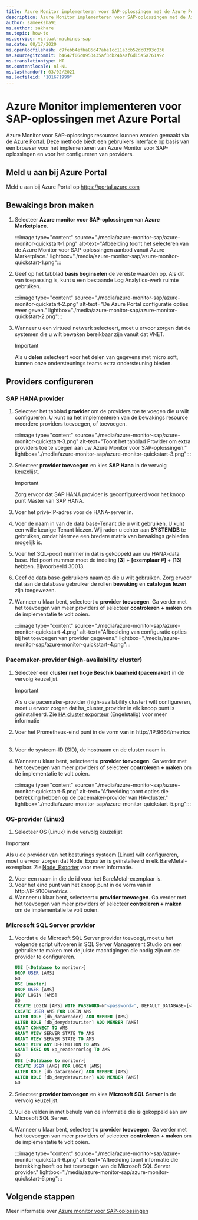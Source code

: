 ```yaml
---
title: Azure Monitor implementeren voor SAP-oplossingen met de Azure Portal
description: Azure Monitor implementeren voor SAP-oplossingen met de Azure Portal
author: sameeksha91
ms.author: sakhare
ms.topic: how-to
ms.service: virtual-machines-sap
ms.date: 08/17/2020
ms.openlocfilehash: d9febb4efba85d47abe1cc11a3cb52dc0393c036
ms.sourcegitcommit: b4647f06c0953435af3cb24baaf6d15a5a761a9c
ms.translationtype: MT
ms.contentlocale: nl-NL
ms.lasthandoff: 03/02/2021
ms.locfileid: "101671999"
---
```

# <a name="deploy-azure-monitor-for-sap-solutions-with-azure-portal"></a>Azure Monitor implementeren voor SAP-oplossingen met Azure Portal

Azure Monitor voor SAP-oplossings resources kunnen worden gemaakt via de [Azure Portal](https://azure.microsoft.com/features/azure-portal). Deze methode biedt een gebruikers interface op basis van een browser voor het implementeren van Azure Monitor voor SAP-oplossingen en voor het configureren van providers.

## <a name="sign-in-to-azure-portal"></a>Meld u aan bij Azure Portal

Meld u aan bij Azure Portal op https://portal.azure.com

## <a name="create-monitoring-resource"></a>Bewakings bron maken

1. Selecteer **Azure monitor voor SAP-oplossingen** van **Azure Marketplace**.

   :::image type="content" source="./media/azure-monitor-sap/azure-monitor-quickstart-1.png" alt-text="Afbeelding toont het selecteren van de Azure Monitor voor SAP-oplossingen aanbod vanuit Azure Marketplace." lightbox="./media/azure-monitor-sap/azure-monitor-quickstart-1.png":::

2. Geef op het tabblad **basis beginselen** de vereiste waarden op. Als dit van toepassing is, kunt u een bestaande Log Analytics-werk ruimte gebruiken.

   :::image type="content" source="./media/azure-monitor-sap/azure-monitor-quickstart-2.png" alt-text="De Azure Portal configuratie opties weer geven." lightbox="./media/azure-monitor-sap/azure-monitor-quickstart-2.png":::

3. Wanneer u een virtueel netwerk selecteert, moet u ervoor zorgen dat de systemen die u wilt bewaken bereikbaar zijn vanuit dat VNET. 

   > [!IMPORTANT]
   > Als u **delen** selecteert voor het delen van gegevens met micro soft, kunnen onze ondersteunings teams extra ondersteuning bieden.

## <a name="configure-providers"></a>Providers configureren

### <a name="sap-hana-provider"></a>SAP HANA provider 

1. Selecteer het tabblad **provider** om de providers toe te voegen die u wilt configureren. U kunt na het implementeren van de bewakings resource meerdere providers toevoegen, of toevoegen. 

   :::image type="content" source="./media/azure-monitor-sap/azure-monitor-quickstart-3.png" alt-text="Toont het tabblad Provider om extra providers toe te voegen aan uw Azure Monitor voor SAP-oplossingen." lightbox="./media/azure-monitor-sap/azure-monitor-quickstart-3.png":::

2. Selecteer **provider toevoegen** en kies **SAP Hana** in de vervolg keuzelijst. 

   > [!IMPORTANT]
   > Zorg ervoor dat SAP HANA provider is geconfigureerd voor het knoop punt Master van SAP HANA.

3. Voer het privé-IP-adres voor de HANA-server in.

4. Voer de naam in van de data base-Tenant die u wilt gebruiken. U kunt een wille keurige Tenant kiezen. Wij raden u echter aan **SYSTEMDB** te gebruiken, omdat hiermee een bredere matrix van bewakings gebieden mogelijk is. 

5. Voer het SQL-poort nummer in dat is gekoppeld aan uw HANA-data base. Het poort nummer moet de indeling **[3]**  +  **[exemplaar #]**  +  **[13]** hebben. Bijvoorbeeld 30013. 

6. Geef de data base-gebruikers naam op die u wilt gebruiken. Zorg ervoor dat aan de database gebruiker de rollen **bewaking** en **catalogus lezen** zijn toegewezen. 

7. Wanneer u klaar bent, selecteert u **provider toevoegen**. Ga verder met het toevoegen van meer providers of selecteer **controleren + maken** om de implementatie te volt ooien.

   :::image type="content" source="./media/azure-monitor-sap/azure-monitor-quickstart-4.png" alt-text="Afbeelding van configuratie opties bij het toevoegen van provider gegevens." lightbox="./media/azure-monitor-sap/azure-monitor-quickstart-4.png":::

### <a name="high-availability-cluster-pacemaker-provider"></a>Pacemaker-provider (high-availability cluster)

1. Selecteer een **cluster met hoge Beschik baarheid (pacemaker)** in de vervolg keuzelijst. 

   > [!IMPORTANT]
   > Als u de pacemaker-provider (high-availability cluster) wilt configureren, moet u ervoor zorgen dat ha_cluster_provider in elk knoop punt is geïnstalleerd. Zie [HA cluster exporteur](https://github.com/ClusterLabs/ha_cluster_exporter#installation) (Engelstalig) voor meer informatie

2. Voer het Prometheus-eind punt in de vorm van in http://IP:9664/metrics . 
 
3. Voer de systeem-ID (SID), de hostnaam en de cluster naam in.

4. Wanneer u klaar bent, selecteert u **provider toevoegen**. Ga verder met het toevoegen van meer providers of selecteer **controleren + maken** om de implementatie te volt ooien.

   :::image type="content" source="./media/azure-monitor-sap/azure-monitor-quickstart-5.png" alt-text="Afbeelding toont opties die betrekking hebben op de pacemaker-provider van HA-cluster." lightbox="./media/azure-monitor-sap/azure-monitor-quickstart-5.png":::


### <a name="os-linux-provider"></a>OS-provider (Linux) 

1. Selecteer OS (Linux) in de vervolg keuzelijst 

> [!IMPORTANT]
> Als u de provider van het besturings systeem (Linux) wilt configureren, moet u ervoor zorgen dat Node_Exporter is geïnstalleerd in elk BareMetal-exemplaar. Zie [Node_Exporter](https://github.com/prometheus/node_exporter) voor meer informatie.

2. Voer een naam in die de id voor het BareMetal-exemplaar is.
3. Voer het eind punt van het knoop punt in de vorm van in http://IP:9100/metrics .
4. Wanneer u klaar bent, selecteert u **provider toevoegen**. Ga verder met het toevoegen van meer providers of selecteer **controleren + maken**   om de implementatie te volt ooien. 


### <a name="microsoft-sql-server-provider"></a>Microsoft SQL Server provider

1. Voordat u de Microsoft SQL Server provider toevoegt, moet u het volgende script uitvoeren in SQL Server Management Studio om een gebruiker te maken met de juiste machtigingen die nodig zijn om de provider te configureren.

   ```sql
   USE [<Database to monitor>]
   DROP USER [AMS]
   GO
   USE [master]
   DROP USER [AMS]
   DROP LOGIN [AMS]
   GO
   CREATE LOGIN [AMS] WITH PASSWORD=N'<password>', DEFAULT_DATABASE=[<Database to monitor>], DEFAULT_LANGUAGE=[us_english], CHECK_EXPIRATION=OFF, CHECK_POLICY=OFF
   CREATE USER AMS FOR LOGIN AMS
   ALTER ROLE [db_datareader] ADD MEMBER [AMS]
   ALTER ROLE [db_denydatawriter] ADD MEMBER [AMS]
   GRANT CONNECT TO AMS
   GRANT VIEW SERVER STATE TO AMS
   GRANT VIEW SERVER STATE TO AMS
   GRANT VIEW ANY DEFINITION TO AMS
   GRANT EXEC ON xp_readerrorlog TO AMS
   GO
   USE [<Database to monitor>]
   CREATE USER [AMS] FOR LOGIN [AMS]
   ALTER ROLE [db_datareader] ADD MEMBER [AMS]
   ALTER ROLE [db_denydatawriter] ADD MEMBER [AMS]
   GO
   ``` 

2. Selecteer **provider toevoegen** en kies **Microsoft SQL Server** in de vervolg keuzelijst. 

3. Vul de velden in met behulp van de informatie die is gekoppeld aan uw Microsoft SQL Server. 

4. Wanneer u klaar bent, selecteert u **provider toevoegen**. Ga verder met het toevoegen van meer providers of selecteer **controleren + maken** om de implementatie te volt ooien.

     :::image type="content" source="./media/azure-monitor-sap/azure-monitor-quickstart-6.png" alt-text="Afbeelding toont informatie die betrekking heeft op het toevoegen van de Microsoft SQL Server provider." lightbox="./media/azure-monitor-sap/azure-monitor-quickstart-6.png":::

## <a name="next-steps"></a>Volgende stappen

Meer informatie over [Azure monitor voor SAP-oplossingen](azure-monitor-overview.md)
